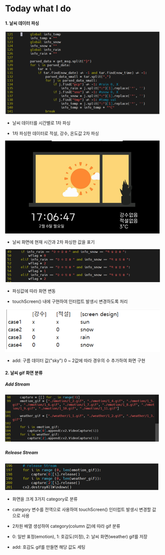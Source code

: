 
# Today what I do

#### 1. 날씨 데이터 파싱

![image-1.png](./image-1.png)

- 날씨 데이터를 시간별로 1차 파싱

- 1차 파싱한 데이터로 적설, 강수, 온도값 2차 파싱

![image.png](./image.png)

- 날씨 화면에 현재 시간과 2차 파싱한 값을 표기

![image-2.png](./image-2.png)

- 파싱값에 따라 화면 변동

- touchScreen() 내에 구현하여 인터럽트 발생시 변경하도록 처리

![image-3.png](./image-3.png)

- add: 구름 데이터 값("sky") 0 ~ 2값에 따라 경우의 수 추가하여 화면 구현

#### 2. 날씨 gif 화면 분류

##### Add Stream

![image-4.png](./image-4.png)

##### Release Stream

![image-5.png](./image-5.png)

- 화면을 크게 3가지 category로 분류

- category 변수를 전역으로 사용하여 touchScreen() 인터럽트 발생시 변경할 값으로 사용

- 2차원 배열 생성하여 category(column 값)에 따라 gif 분류

- 0: 일반 표정(emotion), 1: 호감도(미정), 2: 날씨 화면(weather) gif를 저장

- add: 호감도 gif를 만들면 해당 값도 세팅
